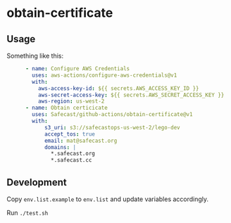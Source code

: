 # obtain-certificate

## Usage

Something like this:

```yaml
      - name: Configure AWS Credentials
        uses: aws-actions/configure-aws-credentials@v1
        with:
          aws-access-key-id: ${{ secrets.AWS_ACCESS_KEY_ID }}
          aws-secret-access-key: ${{ secrets.AWS_SECRET_ACCESS_KEY }}
          aws-region: us-west-2
      - name: Obtain certicicate
        uses: Safecast/github-actions/obtain-certificate@v1
        with:
            s3_uri: s3://safecastops-us-west-2/lego-dev
            accept_tos: true
            email: mat@safecast.org
            domains: |
              *.safecast.org
              *.safecast.cc
```

## Development

Copy `env.list.example` to `env.list` and update variables accordingly.

Run `./test.sh`
